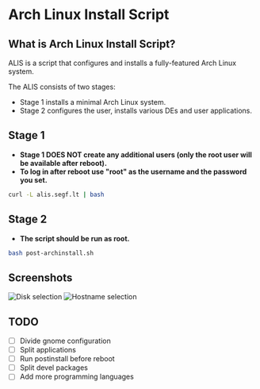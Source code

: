 # Arch Linux Install Script

## What is Arch Linux Install Script?

ALIS is a script that configures and installs a fully-featured Arch Linux system.

The ALIS consists of two stages:

- Stage 1 installs a minimal Arch Linux system.
- Stage 2 configures the user, installs various DEs and user applications.

## Stage 1

- **Stage 1 DOES NOT create any additional users (only the root user will be available after reboot).**
- **To log in after reboot use "root" as the username and the password you set.**

```bash
curl -L alis.segf.lt | bash
```

## Stage 2

- **The script should be run as root.**

```bash
bash post-archinstall.sh
```

## Screenshots

![Disk selection](https://github.com/richard96292/alis/blob/master/screenshots/disk.png)
![Hostname selection](https://github.com/richard96292/alis/blob/master/screenshots/hostname.png)

## TODO

- [ ] Divide gnome configuration
- [ ] Split applications
- [ ] Run postinstall before reboot
- [ ] Split devel packages
- [ ] Add more programming languages
